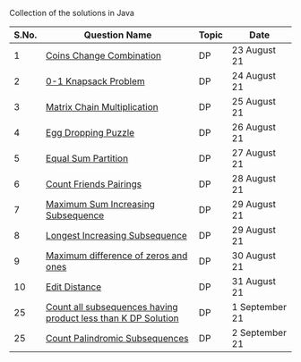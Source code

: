 Collection of the solutions in Java

S.No. | Question Name | Topic | Date |
------|---------------|-------|------|
1 | [ Coins Change Combination ](https://github.com/245charan/DSA/blob/main/Dynamic%20Programming/CoinsChangeCombination.java) | DP  | 23 August 21 |
2 | [ 0-1 Knapsack Problem ](https://github.com/245charan/DSA/blob/main/Dynamic%20Programming/01Knapsack.java) | DP  | 24 August 21 |
3 | [ Matrix Chain Multiplication  ](https://github.com/245charan/DSA/blob/main/Dynamic%20Programming/MatrixChainMultiplication.java) | DP  | 25 August 21 |
4 | [ Egg Dropping Puzzle ](https://github.com/245charan/DSA/blob/main/Dynamic%20Programming/eggDrop.java) | DP  | 26 August 21 |
5 | [ Equal Sum Partition ](https://github.com/245charan/DSA/blob/main/Dynamic%20Programming/equalPartition.java) | DP  | 27 August 21 |
6 | [ Count Friends Pairings ](https://github.com/245charan/DSA/blob/main/Dynamic%20Programming/countFriendsPairings.java) | DP  | 28 August 21 |
7 | [ Maximum Sum Increasing Subsequence  ](https://github.com/245charan/DSA/blob/main/Dynamic%20Programming/countFriendsPairings.java) | DP  | 29 August 21 |
8 | [ Longest Increasing Subsequence ](https://github.com/245charan/DSA/blob/main/Dynamic%20Programming/LongestInSubsequence.java) | DP  | 29 August 21 |
9 | [ Maximum difference of zeros and ones ](https://github.com/245charan/DSA/blob/main/Dynamic%20Programming/maxSubstring.java) | DP  | 30 August 21 |
10 | [ Edit Distance ](https://github.com/245charan/DSA/blob/main/Dynamic%20Programming/editDistance.java) | DP  | 31 August 21 |
25 | [Count all subsequences having product less than K DP Solution](https://github.com/245charan/DSA/blob/main/Dynamic%20Programming/numSubarrayProductLessThanKDP.java) | DP | 1 September 21 |
25 | [Count Palindromic Subsequences](https://github.com/245charan/DSA/blob/main/Dynamic%20Programming/CountPalindromicSubsequences.java) | DP | 2 September 21 |





